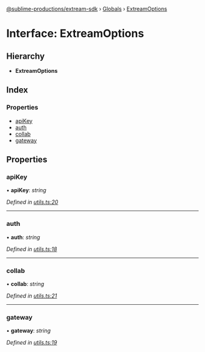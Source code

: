[@sublime-productions/extream-sdk](../README.md) › [Globals](../globals.md) › [ExtreamOptions](extreamoptions.md)

# Interface: ExtreamOptions

## Hierarchy

* **ExtreamOptions**

## Index

### Properties

* [apiKey](extreamoptions.md#apikey)
* [auth](extreamoptions.md#auth)
* [collab](extreamoptions.md#collab)
* [gateway](extreamoptions.md#gateway)

## Properties

###  apiKey

• **apiKey**: *string*

*Defined in [utils.ts:20](https://github.com/Extream-SaaS/ex-sdk/blob/f6d569e/src/utils.ts#L20)*

___

###  auth

• **auth**: *string*

*Defined in [utils.ts:18](https://github.com/Extream-SaaS/ex-sdk/blob/f6d569e/src/utils.ts#L18)*

___

###  collab

• **collab**: *string*

*Defined in [utils.ts:21](https://github.com/Extream-SaaS/ex-sdk/blob/f6d569e/src/utils.ts#L21)*

___

###  gateway

• **gateway**: *string*

*Defined in [utils.ts:19](https://github.com/Extream-SaaS/ex-sdk/blob/f6d569e/src/utils.ts#L19)*
